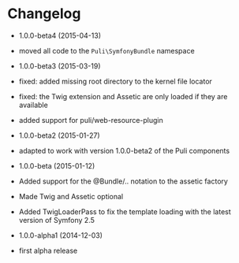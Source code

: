 Changelog
=========

* 1.0.0-beta4 (2015-04-13)

 * moved all code to the `Puli\SymfonyBundle` namespace

* 1.0.0-beta3 (2015-03-19)

 * fixed: added missing root directory to the kernel file locator
 * fixed: the Twig extension and Assetic are only loaded if they are available
 * added support for puli/web-resource-plugin
 
* 1.0.0-beta2 (2015-01-27)

 * adapted to work with version 1.0.0-beta2 of the Puli components

* 1.0.0-beta (2015-01-12)

 * Added support for the @Bundle/.. notation to the assetic factory
 * Made Twig and Assetic optional
 * Added TwigLoaderPass to fix the template loading with the latest version of Symfony 2.5

* 1.0.0-alpha1 (2014-12-03)

 * first alpha release
